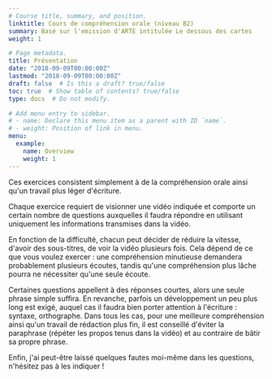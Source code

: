 ```yaml
---
# Course title, summary, and position.
linktitle: Cours de compréhension orale (niveau B2)
summary: Basé sur l'emission d'ARTE intitulée Le dessous des cartes
weight: 1

# Page metadata.
title: Présentation
date: "2018-09-09T00:00:00Z"
lastmod: "2018-09-09T00:00:00Z"
draft: false  # Is this a draft? true/false
toc: true  # Show table of contents? true/false
type: docs  # Do not modify.

# Add menu entry to sidebar.
# - name: Declare this menu item as a parent with ID `name`.
# - weight: Position of link in menu.
menu:
  example:
    name: Overview
    weight: 1
---
```


Ces exercices consistent simplement à de la compréhension orale ainsi qu'un travail plus léger d'écriture. 

Chaque exercice requiert de visionner une vidéo indiquée et comporte un certain nombre de questions auxquelles il faudra répondre en utilisant uniquement les informations transmises dans la vidéo. 

En fonction de la difficulté, chacun peut décider de réduire la vitesse, d'avoir des sous-titres, de voir la vidéo plusieurs fois. Cela dépend de ce que vous voulez exercer : une compréhension minutieuse demandera probablement plusieurs écoutes, tandis qu'une compréhension plus lâche pourra ne nécessiter qu'une seule écoute. 

Certaines questions appellent à des réponses courtes, alors une seule phrase simple suffira. En revanche, parfois un développement un peu plus long est exigé, auquel cas il faudra bien porter attention à l'écriture : syntaxe, orthographe. Dans tous les cas, pour une meilleure compréhension ainsi qu'un travail de rédaction plus fin, il est conseillé d'éviter la paraphrase (répéter les propos tenus dans la vidéo) et au contraire de bâtir sa propre phrase.



Enfin, j'ai peut-être laissé quelques fautes moi-même dans les questions, n'hésitez pas à les indiquer ! 

